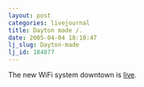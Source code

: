 ```yaml
---
layout: post
categories: livejournal
title: Dayton made /.
date: 2005-04-04 18:10:47
lj_slug: Dayton-made
lj_id: 184877
---
```

The new WiFi system downtown is [live](http://hardware.slashdot.org/article.pl?sid=05/04/04/1733258&tid=193&tid=95).
